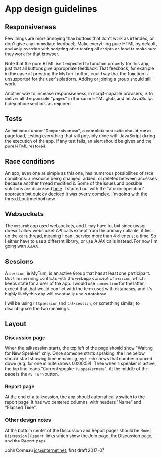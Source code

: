 # App design guidelines

## Responsiveness

Few things are more annoying than buttons that don't work as intended, or
don't give any immediate feedback. Make everything pure HTML by default, and
only override with scripting after testing all scripts on load to make sure
they work for that browser.

Note that the pure HTML isn't expected to function properly for this app,
just that all buttons give appropriate feedback. That feedback, for example
in the case of pressing the MyTurn button, could say that the function
is unsupported for the user's platform. Adding or joining a group should
still work.

Another way to increase responsiveness, in script-capable browsers, is to
deliver all the possible "pages" in the same HTML glob, and let JavaScript 
hide/unhide sections as required.

## Tests

As indicated under "Responsiveness", a complete test suite should run at
page load, testing everything that will possibly done with JavaScript during
the execution of the app. If any test fails, an alert should be given and
the pure HTML restored.

## Race conditions

An app, even one as simple as this one, has numerous possibilities of race
conditions: a resource being changed, added, or deleted between accesses
because another thread modified it. Some of the issues and possible
solutions are discussed 
[here](http://effbot.org/zone/thread-synchronization.htm). I started out
with the "atomic operation" approach but quickly decided it was overly
complex. I'm going with the thread.Lock method now.

## Websockets

The `myturnb` app used websockets, and I may have to, but since uwsgi doesn't
allow websocket API calls except from the primary callable, it ties up the
`core` thread, meaning I can't service more than 4 clients at a time. So I
either have to use a different library, or use AJAX calls instead. For now
I'm going with AJAX.

## Sessions

A `session`, in MyTurn, is an active Group that has at least one participant.
But this meaning conflicts with the webapp concept of `session`, which keeps
state for a user of the app. I would use `connection` for the latter, except
that that would conflict with the term used with databases, and it's highly
likely this app will eventually use a database.

I will be using `httpsession` and `talksession`, or something similar, to
disambiguate the two meanings.

## Layout

### Discussion page

When the talksession starts, the top left of the page should show "Waiting
for New Speaker" only. Once someone starts speaking, the line below should
start showing time remaining; `myturnb` shows that number rounded down 
(e.g. for one minute shows 00:00:59). Then when a speaker is active, the 
top line reads "Current speaker is `speakername`". At the middle of the
page is the `My Turn` button.

### Report page

At the end of a talksession, the app should automatically switch to the
report page. It has two centered columns, with headers "Name" and
"Elapsed Time".

### Other design notes

At the bottom center of the Discussion and Report pages should be 
`Home` | `Discussion` | `Report`, links which show the Join page, 
the Discussion page, and the Report page.

John Comeau <jc@unternet.net>, first draft 2017-07
